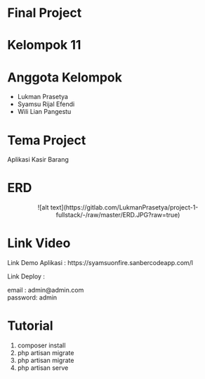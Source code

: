 <h1>Final Project</h1>

<h1>Kelompok 11</h1>

<h1>Anggota Kelompok</h1>

<ul>
<li>Lukman Prasetya</li>
<li>Syamsu Rijal Efendi</li>
<li>Wili Lian Pangestu</li>
</ul>

<h1>Tema Project</h1>
<p>Aplikasi Kasir Barang</p>

<h1>ERD</h1>
<p align="center">
![alt text](https://gitlab.com/LukmanPrasetya/project-1-fullstack/-/raw/master/ERD.JPG?raw=true)</p>

<h1>Link Video</h1>

<p>
Link Demo Aplikasi : https://syamsuonfire.sanbercodeapp.com/l</p>
<p>
Link Deploy : </p>
<p>email : admin@admin.com
<br>
password: admin</p>

<h1>Tutorial</h1>

<ol>
<li>composer install</li>
<li>php artisan migrate</li>
<li>php artisan migrate</li>
<li>php artisan serve</li>
</ol>
